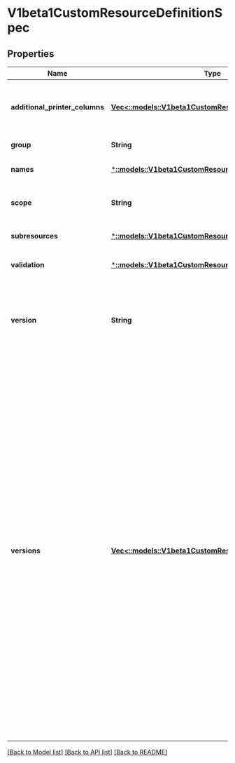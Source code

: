 # V1beta1CustomResourceDefinitionSpec

## Properties
Name | Type | Description | Notes
------------ | ------------- | ------------- | -------------
**additional_printer_columns** | [**Vec<::models::V1beta1CustomResourceColumnDefinition>**](v1beta1.CustomResourceColumnDefinition.md) | AdditionalPrinterColumns are additional columns shown e.g. in kubectl next to the name. Defaults to a created-at column. | [optional] [default to null]
**group** | **String** | Group is the group this resource belongs in | [default to null]
**names** | [***::models::V1beta1CustomResourceDefinitionNames**](v1beta1.CustomResourceDefinitionNames.md) | Names are the names used to describe this custom resource | [default to null]
**scope** | **String** | Scope indicates whether this resource is cluster or namespace scoped.  Default is namespaced | [default to null]
**subresources** | [***::models::V1beta1CustomResourceSubresources**](v1beta1.CustomResourceSubresources.md) | Subresources describes the subresources for CustomResources | [optional] [default to null]
**validation** | [***::models::V1beta1CustomResourceValidation**](v1beta1.CustomResourceValidation.md) | Validation describes the validation methods for CustomResources | [optional] [default to null]
**version** | **String** | Version is the version this resource belongs in Should be always first item in Versions field if provided. Optional, but at least one of Version or Versions must be set. Deprecated: Please use &#x60;Versions&#x60;. | [optional] [default to null]
**versions** | [**Vec<::models::V1beta1CustomResourceDefinitionVersion>**](v1beta1.CustomResourceDefinitionVersion.md) | Versions is the list of all supported versions for this resource. If Version field is provided, this field is optional. Validation: All versions must use the same validation schema for now. i.e., top level Validation field is applied to all of these versions. Order: The version name will be used to compute the order. If the version string is \&quot;kube-like\&quot;, it will sort above non \&quot;kube-like\&quot; version strings, which are ordered lexicographically. \&quot;Kube-like\&quot; versions start with a \&quot;v\&quot;, then are followed by a number (the major version), then optionally the string \&quot;alpha\&quot; or \&quot;beta\&quot; and another number (the minor version). These are sorted first by GA &gt; beta &gt; alpha (where GA is a version with no suffix such as beta or alpha), and then by comparing major version, then minor version. An example sorted list of versions: v10, v2, v1, v11beta2, v10beta3, v3beta1, v12alpha1, v11alpha2, foo1, foo10. | [optional] [default to null]

[[Back to Model list]](../README.md#documentation-for-models) [[Back to API list]](../README.md#documentation-for-api-endpoints) [[Back to README]](../README.md)


